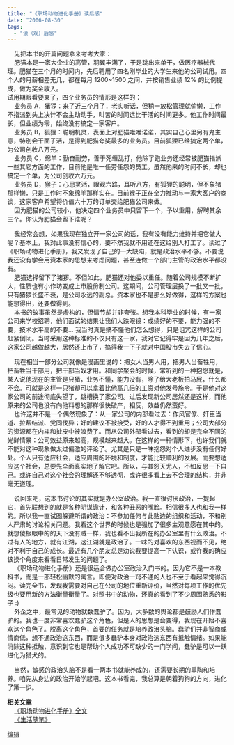 ```yaml
---
title: "《职场动物进化手册》读后感"
date: "2006-08-30"
tags: 
  - "读（观）后感"
---
```


    先把本书的开篇问题拿来考考大家：  
    肥猫本是一家大企业的高管，羽翼丰满了，于是跳出来单干，做医疗器械代理。肥猫在三个月的时间内，先后聘用了四名刚毕业的大学生来他的公司试用。四个人的月薪相差无几，都在每月 1200~1500 之间，并按销售业绩 12% 的比例提成，做为奖金收入。  
试用期眼看要束了，四个业务员的情形是这样的：  
    业务员 A，猪猡：来了近三个月了，老实听话，但稍一放松管理就偷懒，工作不指派到头上决计不会主动动手，叫苦的时间远比干活的时间更多。他工作时间最长，但业绩为零，始终没有搞定一家客户。  
    业务员 B，狐狸：聪明机灵，表面上对肥猫唯唯诺诺，其实自己心里另有鬼主意，特别会干面子活，是得到肥猫夸奖最多的业务员。目前狐狸已经搞定两个单，为公司创收八万元。  
    业务员 C，绵羊：勤奋耐劳，善于死缠乱打，他除了跑业务还经常被肥猫指派一些其它方面的工作，目前他是唯一任劳任怨的员工。虽然他来的时间不长，却也搞定一个单，为公司创收六万元。  
    业务员 D，猴子：心思灵活，眼观六路，耳听八方，有狐狸的聪明，但不象猪那样懒，只是工作时不象绵羊那样实在。目前猴子正在全力推动与一家大客户的商谈，这家客户希望将价值六十万的订单交给肥猫公司来做。  
    因为肥猫的公司较小，他决定四个业务员中只留下一个，予以重用，解聘其余三个。你认为肥猫会留下谁呢？

    我经常会想，如果我现在独立开一家公司的话，我有没有能力维持并把它做大呢？基本上，我对此事没有信心的，要不然我就不用还在这给别人打工了。读过了《职场动物进化手册》，我又发现了自己的一大缺陷，就是政治水平不够。不要说我还没有学会用资本家的思想来考虑问题，甚至连做一个部门主管的政治水平都没有。  
    肥猫选择留下了猪猡。不但如此，肥猫还对他委以重任。随着公司规模不断扩大，性质也有小作坊变成上市股份制公司。这期间，公司管理层换了一批又一批，只有猪猡长盛不衰，是公司永远的副总。资本家也不是那么好做得，这样的方案也能想得出，还要做得到。  
    本书的故事虽然是虚构的，但情节却并非夸张。想我本科毕业的时候，有一家公司来学校招聘，他们面试的结果让我们大跌眼镜：成绩好的不要，能力强的不要，技术水平高的不要... 我当时真是搞不懂他们怎么想得，只是诅咒这样的公司赶紧倒闭。当时采用这种标准的不仅只有这一家，我对它记得牢是因为几年之后，这家公司越做越大，居然还上市了，搞得我一下子就对中国股市失去了信心。

    现在相当一部分公司就像是漫画里说的：把女人当男人用，把男人当畜牲用，把畜牲当干部用，把干部当奴才用。和同学聚会的时候，常听到的一种抱怨就是，某人说他现在的主管是只猪，业务不懂，能力没有，除了给大老板拍马屁，什么都不会。可就是这样一只猪却可以拿着比他高几倍的工资对他发号施令。于是他对这家公司的前途彻底失望了，跳槽换了家公司。过后发现新公司居然还是这样，而他原来的公司也没有向他料想的那样很快破产，相反，效益仍然蛮好。  
    也许这并不是一个偶然现象了：从一家公司的内部看过去：作风官僚、奸臣当道、拉帮结派、党同伐异；好的建议不被接受，好的人才得不到重用；公司大部分的资源都在内斗和扯皮中被浪费了。而从公司外部看过去，看到的却是完全不同的光鲜情景：公司效益原来越高，规模越来越大。在这样的一种情形下，也许我们就不能对这种现象做太过偏激的评论了。尤其是只是一味抱怨对个人进步没有任何好处。个人只有适应社会，适应周围的环境和制度，才能比较顺利的发展。而要想适应这个社会，总要先全面真实地了解它吧。所以，与其怨天尤人，不如反思一下自己。或许自己对这个社会的理解还不够透彻，或许很多看上去不合理的结构，并非毫无道理。

    说回来吧，这本书讨论的其实就是办公室政治。我一直很讨厌政治，一提起它，首先联想到的就是各种阴谋诡计，和各种丑恶的嘴脸。相信很多人也和我一样的。所以我一直试图躲避所谓的政治：不参加任何与此贴边的组织和活动，不和别人严肃的讨论相关问题。我看这个世界的时候也是强加了很多主观意愿在其中的。就想傻根眼中的的天下没有贼一样，我也看不出我所在的办公室里有什么政治。不过有人的地方，就有江湖，这江湖就是政治了。一味的对喜欢的东西视而不见，绝对不利于自己的成长。最近有几个朋友总是劝说我要提高一下认识，或许我的确应该换个角度来看看日常发生的问题了。  
    《职场动物进化手册》还是很适合做办公室政治入门书的。因为它不是一本教科书，而是一部轻松幽默的寓言。即便对政治一窍不通的人也不至于看起来觉得沉闷。读完全书，发现我需要对自己在公司的地位重新评价，当然对每项工作的优先级也要用新的方法衡量衡量了。对照书中的动物，还真的看到了不少周围熟悉的影子 :)  
    外企之中，最常见的动物就数蠢驴了。因为，大多数的舆论都是鼓励人们作蠢驴的。我也一度非常喜欢蠢驴这个角色，但是人的思想是会变得，我现在开始不喜欢这个角色了。脱离这个角色，首要的任务就是培养政治头脑。蠢驴们并非智商或情商低，想不通政治这东西，而是很多蠢驴本身对政治这东西有抵触情绪。如果能消除这种抵触，意识到它也是帮助个人成功不可缺少的一门学问，蠢驴是可以一跃进化为猎犬的。

    当然，敏感的政治头脑不是看一两本书就能养成的，还需要长期的熏陶和培养。咱先从身边的政治开始学起吧。这本书看完，我总算是朝着狗狗的方向，进化了第一步。

**相关文章**  
    [《职场动物进化手册》全文](http://book.sina.com.cn/nzt/1096014690_zhichangdw/index.shtml)  
    [《生活随笔》](http://ruanqizhen.spaces.live.com/Blog/cns!1pU-rgQVTuuWM1TX8W8PfmDA!1123.entry)

[编辑](http://ruanqizhen.spaces.live.com/?_c11_BlogPart_handle=cns!5852D4F797C53FB6!1717&_c11_BlogPart_blogpart=blogentry&_c=BlogPart&_c02_owner=1)
